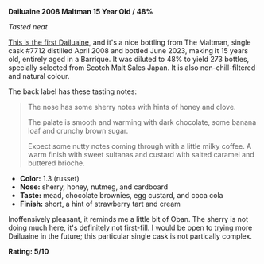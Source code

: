**Dailuaine 2008 Maltman 15 Year Old / 48%**

*Tasted neat*

[This is the first Dailuaine](https://www.whiskybase.com/whiskies/whisky/244169), and it's a nice bottling from The Maltman, single cask #7712 distilled April 2008 and bottled June 2023, making it 15 years old, entirely aged in a Barrique.  It was diluted to 48% to yield 273 bottles, specially selected from Scotch Malt Sales Japan.  It is also non-chill-filtered and natural colour.

The back label has these tasting notes:

> The nose has some sherry notes with hints of honey and clove.
> 
> The palate is smooth and warming with dark chocolate, some banana loaf and crunchy brown sugar.
> 
> Expect some nutty notes coming through with a little milky coffee. A warm finish with sweet sultanas and custard with salted caramel and buttered brioche.

* **Color:** 1.3 (russet)
* **Nose:** sherry, honey, nutmeg, and cardboard
* **Taste:** mead, chocolate brownies, egg custard, and coca cola
* **Finish:** short, a hint of strawberry tart and cream

Inoffensively pleasant, it reminds me a little bit of Oban.  The sherry is not doing much here, it's definitely not first-fill.  I would be open to trying more Dailuaine in the future; this particular single cask is not partically complex.

**Rating: 5/10**